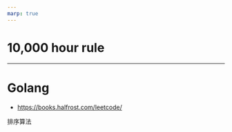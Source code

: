 ```yaml
---
marp: true
---
```


# 10,000 hour rule

---

# Golang

- https://books.halfrost.com/leetcode/

排序算法


